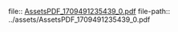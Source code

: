 file:: [AssetsPDF_1709491235439_0.pdf](../assets/AssetsPDF_1709491235439_0.pdf)
file-path:: ../assets/AssetsPDF_1709491235439_0.pdf
